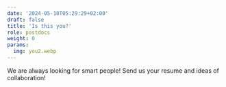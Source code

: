 ```yaml
---
date: '2024-05-10T05:29:29+02:00'
draft: false
title: 'Is this you?'
role: postdocs
weight: 0
params:
  img: you2.webp
---
```


We are always looking for smart people! Send us your resume and ideas of collaboration!
